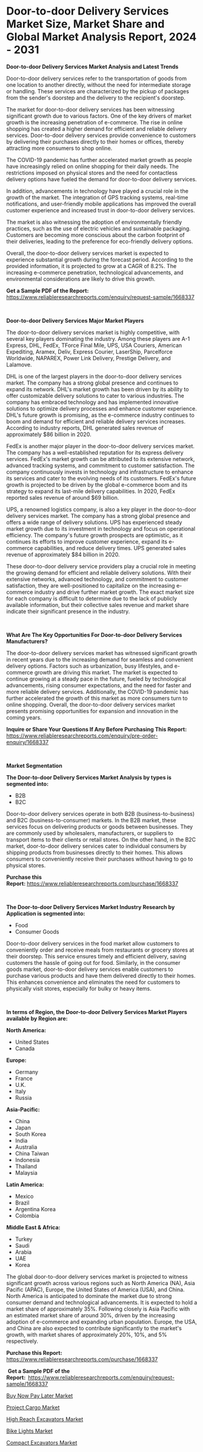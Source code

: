 <p><h1>Door-to-door Delivery Services Market Size, Market Share and Global Market Analysis Report, 2024 - 2031</h1></p><p><strong>Door-to-door Delivery Services Market Analysis and Latest Trends</strong></p>
<p><p>Door-to-door delivery services refer to the transportation of goods from one location to another directly, without the need for intermediate storage or handling. These services are characterized by the pickup of packages from the sender's doorstep and the delivery to the recipient's doorstep.</p><p>The market for door-to-door delivery services has been witnessing significant growth due to various factors. One of the key drivers of market growth is the increasing penetration of e-commerce. The rise in online shopping has created a higher demand for efficient and reliable delivery services. Door-to-door delivery services provide convenience to customers by delivering their purchases directly to their homes or offices, thereby attracting more consumers to shop online.</p><p>The COVID-19 pandemic has further accelerated market growth as people have increasingly relied on online shopping for their daily needs. The restrictions imposed on physical stores and the need for contactless delivery options have fueled the demand for door-to-door delivery services.</p><p>In addition, advancements in technology have played a crucial role in the growth of the market. The integration of GPS tracking systems, real-time notifications, and user-friendly mobile applications has improved the overall customer experience and increased trust in door-to-door delivery services.</p><p>The market is also witnessing the adoption of environmentally friendly practices, such as the use of electric vehicles and sustainable packaging. Customers are becoming more conscious about the carbon footprint of their deliveries, leading to the preference for eco-friendly delivery options.</p><p>Overall, the door-to-door delivery services market is expected to experience substantial growth during the forecast period. According to the provided information, it is projected to grow at a CAGR of 8.2%. The increasing e-commerce penetration, technological advancements, and environmental considerations are likely to drive this growth.</p></p>
<p><strong>Get a Sample PDF of the Report:&nbsp;</strong> <a href="https://www.reliableresearchreports.com/enquiry/request-sample/1668337">https://www.reliableresearchreports.com/enquiry/request-sample/1668337</a></p>
<p>&nbsp;</p>
<p><strong>Door-to-door Delivery Services Major Market Players</strong></p>
<p><p>The door-to-door delivery services market is highly competitive, with several key players dominating the industry. Among these players are A-1 Express, DHL, FedEx, TForce Final Mile, UPS, USA Couriers, American Expediting, Aramex, Deliv, Express Courier, LaserShip, Parcelforce Worldwide, NAPAREX, Power Link Delivery, Prestige Delivery, and Lalamove.</p><p>DHL is one of the largest players in the door-to-door delivery services market. The company has a strong global presence and continues to expand its network. DHL's market growth has been driven by its ability to offer customizable delivery solutions to cater to various industries. The company has embraced technology and has implemented innovative solutions to optimize delivery processes and enhance customer experience. DHL's future growth is promising, as the e-commerce industry continues to boom and demand for efficient and reliable delivery services increases. According to industry reports, DHL generated sales revenue of approximately $86 billion in 2020.</p><p>FedEx is another major player in the door-to-door delivery services market. The company has a well-established reputation for its express delivery services. FedEx's market growth can be attributed to its extensive network, advanced tracking systems, and commitment to customer satisfaction. The company continuously invests in technology and infrastructure to enhance its services and cater to the evolving needs of its customers. FedEx's future growth is projected to be driven by the global e-commerce boom and its strategy to expand its last-mile delivery capabilities. In 2020, FedEx reported sales revenue of around $69 billion.</p><p>UPS, a renowned logistics company, is also a key player in the door-to-door delivery services market. The company has a strong global presence and offers a wide range of delivery solutions. UPS has experienced steady market growth due to its investment in technology and focus on operational efficiency. The company's future growth prospects are optimistic, as it continues its efforts to improve customer experience, expand its e-commerce capabilities, and reduce delivery times. UPS generated sales revenue of approximately $84 billion in 2020.</p><p>These door-to-door delivery service providers play a crucial role in meeting the growing demand for efficient and reliable delivery solutions. With their extensive networks, advanced technology, and commitment to customer satisfaction, they are well-positioned to capitalize on the increasing e-commerce industry and drive further market growth. The exact market size for each company is difficult to determine due to the lack of publicly available information, but their collective sales revenue and market share indicate their significant presence in the industry.</p></p>
<p>&nbsp;</p>
<p><strong>What Are The Key Opportunities For Door-to-door Delivery Services Manufacturers?</strong></p>
<p><p>The door-to-door delivery services market has witnessed significant growth in recent years due to the increasing demand for seamless and convenient delivery options. Factors such as urbanization, busy lifestyles, and e-commerce growth are driving this market. The market is expected to continue growing at a steady pace in the future, fueled by technological advancements, rising consumer expectations, and the need for faster and more reliable delivery services. Additionally, the COVID-19 pandemic has further accelerated the growth of this market as more consumers turn to online shopping. Overall, the door-to-door delivery services market presents promising opportunities for expansion and innovation in the coming years.</p></p>
<p><strong>Inquire or Share Your Questions If Any Before Purchasing This Report:</strong> <a href="https://www.reliableresearchreports.com/enquiry/pre-order-enquiry/1668337">https://www.reliableresearchreports.com/enquiry/pre-order-enquiry/1668337</a></p>
<p>&nbsp;</p>
<p><strong>Market Segmentation</strong></p>
<p><strong>The Door-to-door Delivery Services Market Analysis by types is segmented into:</strong></p>
<p><ul><li>B2B</li><li>B2C</li></ul></p>
<p><p>Door-to-door delivery services operate in both B2B (business-to-business) and B2C (business-to-consumer) markets. In the B2B market, these services focus on delivering products or goods between businesses. They are commonly used by wholesalers, manufacturers, or suppliers to transport items to their clients or retail stores. On the other hand, in the B2C market, door-to-door delivery services cater to individual consumers by shipping products from businesses directly to their homes. This allows consumers to conveniently receive their purchases without having to go to physical stores.</p></p>
<p><strong>Purchase this Report:&nbsp;</strong><a href="https://www.reliableresearchreports.com/purchase/1668337">https://www.reliableresearchreports.com/purchase/1668337</a></p>
<p>&nbsp;</p>
<p><strong>The Door-to-door Delivery Services Market Industry Research by Application is segmented into:</strong></p>
<p><ul><li>Food</li><li>Consumer Goods</li></ul></p>
<p><p>Door-to-door delivery services in the food market allow customers to conveniently order and receive meals from restaurants or grocery stores at their doorstep. This service ensures timely and efficient delivery, saving customers the hassle of going out for food. Similarly, in the consumer goods market, door-to-door delivery services enable customers to purchase various products and have them delivered directly to their homes. This enhances convenience and eliminates the need for customers to physically visit stores, especially for bulky or heavy items.</p></p>
<p>&nbsp;</p>
<p><strong>In terms of Region, the Door-to-door Delivery Services Market Players available by Region are:</strong></p>
<p>
    <p> <strong> North America: </strong>
        <ul>
            <li>United States</li>
            <li>Canada</li>
        </ul>
        </p> 
    <p> <strong> Europe: </strong>
        <ul>
            <li>Germany</li>
            <li>France</li>
            <li>U.K.</li>
            <li>Italy</li>
            <li>Russia</li>
        </ul>
        </p> 
    <p> <strong> Asia-Pacific: </strong>
        <ul>
            <li>China</li>
            <li>Japan</li>
            <li>South Korea</li>
            <li>India</li>
            <li>Australia</li>
            <li>China Taiwan</li>
            <li>Indonesia</li>
            <li>Thailand</li>
            <li>Malaysia</li>
        </ul>
        </p> 
    <p> <strong> Latin America: </strong>
        <ul>
            <li>Mexico</li>
            <li>Brazil</li>
            <li>Argentina Korea</li>
            <li>Colombia</li>
        </ul>
        </p> 
    <p> <strong> Middle East & Africa: </strong>
        <ul>
            <li>Turkey</li>
            <li>Saudi</li>
            <li>Arabia</li>
            <li>UAE</li>
            <li>Korea</li>
        </ul>
    </p>
    </p>
<p><p>The global door-to-door delivery services market is projected to witness significant growth across various regions such as North America (NA), Asia Pacific (APAC), Europe, the United States of America (USA), and China. North America is anticipated to dominate the market due to strong consumer demand and technological advancements. It is expected to hold a market share of approximately 35%. Following closely is Asia Pacific with an estimated market share of around 30%, driven by the increasing adoption of e-commerce and expanding urban population. Europe, the USA, and China are also expected to contribute significantly to the market's growth, with market shares of approximately 20%, 10%, and 5% respectively.</p></p>
<p><strong>Purchase this Report: </strong><a href="https://www.reliableresearchreports.com/purchase/1668337">https://www.reliableresearchreports.com/purchase/1668337</a></p>
<p>&nbsp;<strong>Get a Sample PDF of the Report:&nbsp;&nbsp;</strong><a href="https://www.reliableresearchreports.com/enquiry/request-sample/1668337">https://www.reliableresearchreports.com/enquiry/request-sample/1668337</a></p>
<p><strong></strong></p>
<p><p><a href="https://github.com/rexevange/Market-Research-Report-List-2/blob/main/buy-now-pay-later-market.md">Buy Now Pay Later Market</a></p><p><a href="https://github.com/FassouRP/Market-Research-Report-List-2/blob/main/project-cargo-market.md">Project Cargo Market</a></p><p><a href="https://medium.com/@madiemurphy1990/high-reach-excavators-market-exploring-market-share-market-trends-and-future-growth-29fea60b2fd6">High Reach Excavators Market</a></p><p><a href="https://medium.com/@madiemurphy1990/bike-lights-market-size-reveals-the-best-marketing-channels-in-global-industry-2baffae19bef">Bike Lights Market</a></p><p><a href="https://medium.com/@madiemurphy1990/compact-excavators-market-size-cagr-trends-2024-2030-e7c7d2e81619">Compact Excavators Market</a></p></p>